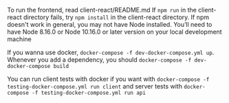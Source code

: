 To run the frontend, read client-react/README.md
If `npm run` in the client-react directory fails, try `npm install` in the client-react directory.
If npm doesn't work in general, you may not have Node installed.
    You’ll need to have Node 8.16.0 or Node 10.16.0 or later version on your local development machine

If you wanna use docker, `docker-compose -f dev-docker-compose.yml up`.
Whenever you add a dependency, you should `docker-compose -f dev-docker-compose
build`

You can run client tests with docker if you want with `docker-compose -f
testing-docker-compose.yml run client` and server tests with `docker-compose -f
testing-docker-compose.yml run api`
